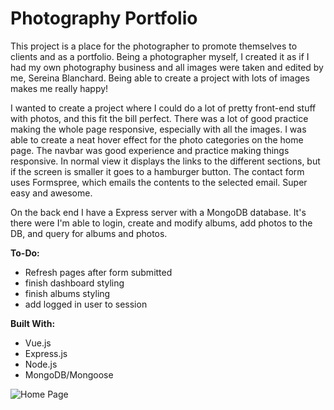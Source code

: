 # Photography Portfolio

This project is a place for the photographer to promote themselves to clients and as a portfolio. Being a photographer myself, I created it as if I had my own photography business and all images were taken and edited by me, Sereina Blanchard. Being able to create a project with lots of images makes me really happy!

I wanted to create a project where I could do a lot of pretty front-end stuff with photos, and this fit the bill perfect. There was a lot of good practice making the whole page responsive, especially with all the images. I was able to create a neat hover effect for the photo categories on the home page. The navbar was good experience and practice making things responsive. In normal view it displays the links to the different sections, but if the screen is smaller it goes to a hamburger button. The contact form uses Formspree, which emails the contents to the selected email. Super easy and awesome. 

On the back end I have a Express server with a MongoDB database. It's there were I'm able to login, create and modify albums, add photos to the DB, and query for albums and photos.

__To-Do:__
* Refresh pages after form submitted
* finish dashboard styling
* finish albums styling
* add logged in user to session

__Built With:__
* Vue.js
* Express.js
* Node.js
* MongoDB/Mongoose

![Home Page](https://github.com/Ziyal/PhotographyPortfolio/blob/master/screenshots/site.gif "Photography Portfolio")
